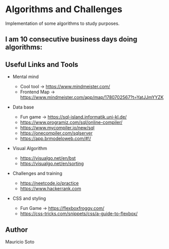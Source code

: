 # Algorithms and Challenges

Implementation of some algorithms to study purposes.

## I am 10 consecutive business days doing algorithms:

## Useful Links and Tools

- Mental mind

  - Cool tool -> https://www.mindmeister.com/
  - Frontend Map -> https://www.mindmeister.com/app/map/1780702567?t=YatJJmYYZK

- Data base

  - Fun game -> https://sql-island.informatik.uni-kl.de/
  - https://www.programiz.com/sql/online-compiler/
  - https://www.mycompiler.io/new/sql
  - https://onecompiler.com/sqlserver
  - https://app.brmodeloweb.com/#!/

- Visual Algorithm

  - https://visualgo.net/en/bst
  - https://visualgo.net/en/sorting

- Challenges and training

  - https://neetcode.io/practice
  - https://www.hackerrank.com

- CSS and styling
  - Fun Game -> https://flexboxfroggy.com/
  - https://css-tricks.com/snippets/css/a-guide-to-flexbox/

## Author

Mauricio Soto
